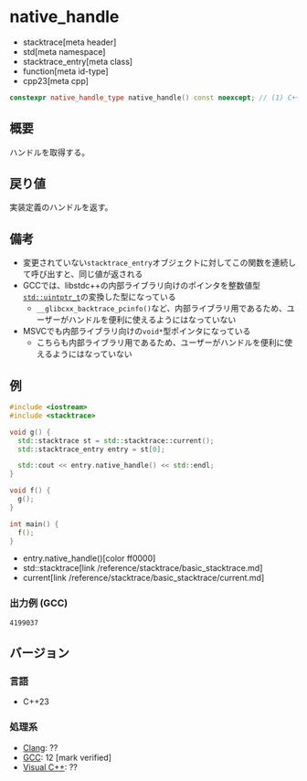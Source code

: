 # native_handle
* stacktrace[meta header]
* std[meta namespace]
* stacktrace_entry[meta class]
* function[meta id-type]
* cpp23[meta cpp]

```cpp
constexpr native_handle_type native_handle() const noexcept; // (1) C++23
```

## 概要
ハンドルを取得する。


## 戻り値
実装定義のハンドルを返す。


## 備考
- 変更されていない`stacktrace_entry`オブジェクトに対してこの関数を連続して呼び出すと、同じ値が返される
- GCCでは、libstdc++の内部ライブラリ向けのポインタを整数値型[`std::uintptr_t`](/reference/cstdint/uintptr_t.md)の変換した型になっている
    - `__glibcxx_backtrace_pcinfo()`など、内部ライブラリ用であるため、ユーザーがハンドルを便利に使えるようにはなっていない
- MSVCでも内部ライブラリ向けの`void*`型ポインタになっている
    - こちらも内部ライブラリ用であるため、ユーザーがハンドルを便利に使えるようにはなっていない


## 例
```cpp example
#include <iostream>
#include <stacktrace>

void g() {
  std::stacktrace st = std::stacktrace::current();
  std::stacktrace_entry entry = st[0];

  std::cout << entry.native_handle() << std::endl;
}

void f() {
  g();
}

int main() {
  f();
}
```
* entry.native_handle()[color ff0000]
* std::stacktrace[link /reference/stacktrace/basic_stacktrace.md]
* current[link /reference/stacktrace/basic_stacktrace/current.md]

### 出力例 (GCC)
```
4199037
```


## バージョン
### 言語
- C++23

### 処理系
- [Clang](/implementation.md#clang): ??
- [GCC](/implementation.md#gcc): 12 [mark verified]
- [Visual C++](/implementation.md#visual_cpp): ??
